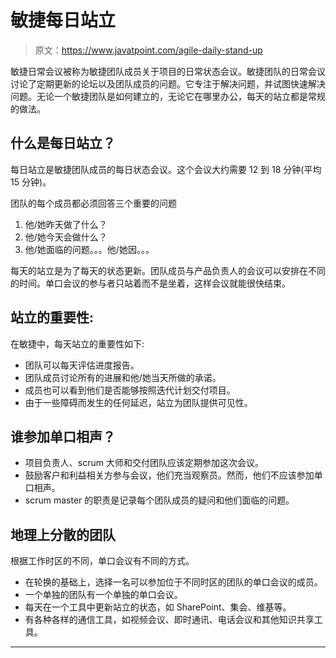 # 敏捷每日站立

> 原文：<https://www.javatpoint.com/agile-daily-stand-up>

敏捷日常会议被称为敏捷团队成员关于项目的日常状态会议。敏捷团队的日常会议讨论了定期更新的论坛以及团队成员的问题。它专注于解决问题，并试图快速解决问题。无论一个敏捷团队是如何建立的，无论它在哪里办公，每天的站立都是常规的做法。

## 什么是每日站立？

每日站立是敏捷团队成员的每日状态会议。这个会议大约需要 12 到 18 分钟(平均 15 分钟)。

团队的每个成员都必须回答三个重要的问题

1.  他/她昨天做了什么？
2.  他/她今天会做什么？
3.  他/她面临的问题。。。他/她因。。。

每天的站立是为了每天的状态更新。团队成员与产品负责人的会议可以安排在不同的时间。单口会议的参与者只站着而不是坐着，这样会议就能很快结束。

## 站立的重要性:

在敏捷中，每天站立的重要性如下:

*   团队可以每天评估进度报告。
*   团队成员讨论所有的进展和他/她当天所做的承诺。
*   成员也可以看到他们是否能够按照迭代计划交付项目。
*   由于一些障碍而发生的任何延迟，站立为团队提供可见性。

## 谁参加单口相声？

*   项目负责人、scrum 大师和交付团队应该定期参加这次会议。
*   鼓励客户和利益相关方参与会议，他们充当观察员。然而，他们不应该参加单口相声。
*   scrum master 的职责是记录每个团队成员的疑问和他们面临的问题。

## 地理上分散的团队

根据工作时区的不同，单口会议有不同的方式。

*   在轮换的基础上，选择一名可以参加位于不同时区的团队的单口会议的成员。
*   一个单独的团队有一个单独的单口会议。
*   每天在一个工具中更新站立的状态，如 SharePoint、集会、维基等。
*   有各种各样的通信工具，如视频会议、即时通讯、电话会议和其他知识共享工具。

* * *